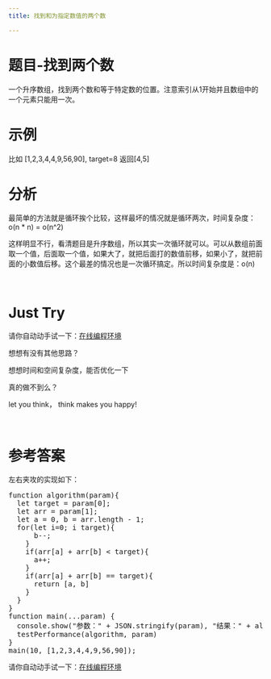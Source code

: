 ```yaml
---
title: 找到和为指定数值的两个数

---
```

# 题目-找到两个数

一个升序数组，找到两个数和等于特定数的位置。注意索引从1开始并且数组中的一个元素只能用一次。

# 示例

比如 [1,2,3,4,4,9,56,90], target=8 返回[4,5]

# 分析

最简单的方法就是循环挨个比较，这样最坏的情况就是循环两次，时间复杂度：o(n * n) = o(n^2)

这样明显不行，看清题目是升序数组，所以其实一次循环就可以。可以从数组前面取一个值，后面取一个值，如果大了，就把后面打的数值前移，如果小了，就把前面的小数值后移。这个最差的情况也是一次循环搞定。所以时间复杂度是：o(n)

&nbsp;

# Just Try

请你自动动手试一下：[在线编程环境][1]

想想有没有其他思路？

想想时间和空间复杂度，能否优化一下

真的做不到么？

let you think， think makes you happy!

&nbsp;

# 参考答案

左右夹攻的实现如下：

<pre class="EnlighterJSRAW" data-enlighter-language="null">function algorithm(param){
  let target = param[0];
  let arr = param[1];
  let a = 0, b = arr.length - 1;
  for(let i=0; i<arr.length; i++){
    if(arr[a] + arr[b] > target){
      b--;
    }
    if(arr[a] + arr[b] < target){
      a++;
    }
    if(arr[a] + arr[b] == target){
      return [a, b]
    }
  }
}
function main(...param) {
  console.show("参数：" + JSON.stringify(param), "结果：" + algorithm(param))
  testPerformance(algorithm, param)
}
main(10, [1,2,3,4,4,9,56,90]);</pre>

请你自动动手试一下：[在线编程环境][2]

 [1]: https://www.f2e123.com/code?code=algorithm&pid=4189
 [2]: https://www.f2e123.com/code?pid=4189
